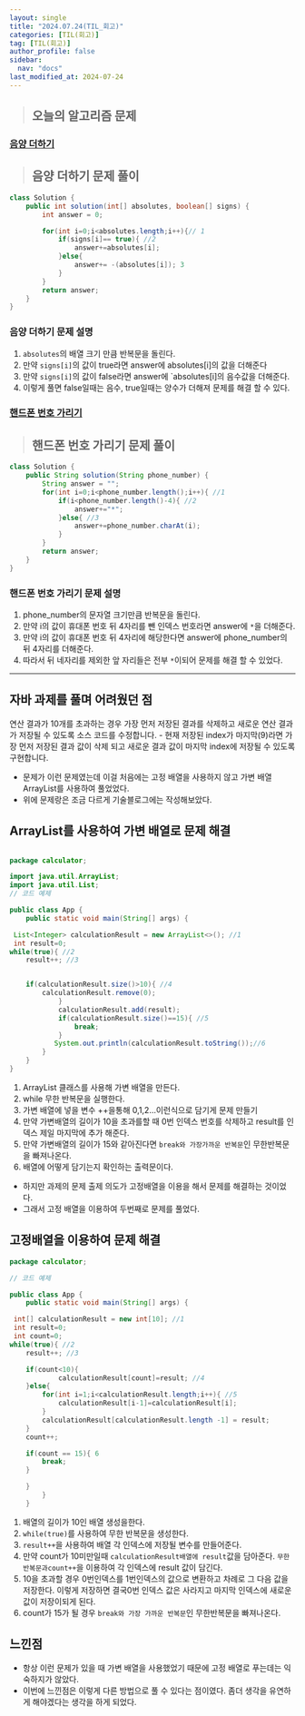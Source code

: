 ```yaml
---
layout: single
title: "2024.07.24(TIL_회고)"
categories: [TIL(회고)]
tag: [TIL(회고)]
author_profile: false
sidebar:
  nav: "docs"
last_modified_at: 2024-07-24
---
```


> ## 오늘의 알고리즘 문제

### [음양 더하기](https://school.programmers.co.kr/learn/courses/30/lessons/76501)

> ## 음양 더하기 문제 풀이

```java
class Solution {
    public int solution(int[] absolutes, boolean[] signs) {
        int answer = 0;

        for(int i=0;i<absolutes.length;i++){// 1
            if(signs[i]== true){ //2
                answer+=absolutes[i];
            }else{
                answer+= -(absolutes[i]); 3
            }
        }
        return answer;
    }
}
```

### 음양 더하기 문제 설명

1. `absolutes`의 배열 크기 만큼 반복문을 돌린다.
2. 만약 `signs[i]`의 값이 true라면 answer에 absolutes[i]의 값을 더해준다
3. 만약 `signs[i]`의 값이 false라면 answer에 `absolutes[i]의 음수값을 더해준다.
4. 이렇게 풀면 false일때는 음수, true일때는 양수가 더해져 문제를 해결 할 수 있다.

### [핸드폰 번호 가리기](https://school.programmers.co.kr/learn/courses/30/lessons/12948)

> ## 핸드폰 번호 가리기 문제 풀이

```java
class Solution {
    public String solution(String phone_number) {
        String answer = "";
        for(int i=0;i<phone_number.length();i++){ //1
            if(i<phone_number.length()-4){ //2
                answer+="*";
            }else{ //3
                answer+=phone_number.charAt(i);
            }
        }
        return answer;
    }
}
```

### 핸드폰 번호 가리기 문제 설명

1. phone_number의 문자열 크기만큼 반복문을 돌린다.
2. 만약 i의 값이 휴대폰 번호 뒤 4자리를 뺀 인덱스 번호라면 answer에 `*`을 더해준다.
3. 만약 i의 값이 휴대폰 번호 뒤 4자리에 해당한다면 answer에 phone_number의 뒤 4자리를 더해준다.
4. 따라서 뒤 네자리를 제외한 앞 자리들은 전부 `*`이되어 문제를 해결 할 수 있었다.

<hr>

## 자바 과제를 풀며 어려웠던 점

연산 결과가 10개를 초과하는 경우 가장 먼저 저장된 결과를 삭제하고 새로운 연산 결과가 저장될 수 있도록 소스 코드를 수정합니다. - 현재 저장된 index가 마지막(9)라면 가장 먼저 저장된 결과 값이 삭제 되고 새로운 결과 값이 마지막 index에 저장될 수 있도록 구현합니다.

- 문제가 이런 문제였는데 이걸 처음에는 고정 배열을 사용하지 않고 가변 배열 ArrayList를 사용하여 풀었었다.
- 위에 문제랑은 조금 다르게 기술블로그에는 작성해보았다.

## ArrayList를 사용하여 가변 배열로 문제 해결

```java

package calculator;

import java.util.ArrayList;
import java.util.List;
// 코드 예제

public class App {
    public static void main(String[] args) {

 List<Integer> calculationResult = new ArrayList<>(); //1
 int result=0;
while(true){ //2
    result++; //3


    if(calculationResult.size()>10){ //4
        calculationResult.remove(0);
            }
            calculationResult.add(result);
            if(calculationResult.size()==15){ //5
                break;
            }
           System.out.println(calculationResult.toString());//6
        }
    }
}
```

1. ArrayList 클래스를 사용해 가변 배열을 만든다.
2. while 무한 반복문을 실행한다.
3. 가변 배열에 넣을 변수 ++을통해 0,1,2...이런식으로 담기게 문제 만들기
4. 만약 가변배열의 길이가 10을 초과를할 때 0번 인덱스 번호를 삭제하고 result를 인덱스 제일 마지막에 추가 해준다.
5. 만약 가변배열의 길이가 15와 같아진다면 `break와 가장가까운 반복문`인 무한반복문을 빠져나온다.
6. 배열에 어떻게 담기는지 확인하는 출력문이다.

- 하지만 과제의 문제 출제 의도가 고정배열을 이용을 해서 문제를 해결하는 것이었다.
- 그래서 고정 배열을 이용하여 두번째로 문제를 풀었다.

## 고정배열을 이용하여 문제 해결

```java
package calculator;

// 코드 예제

public class App {
    public static void main(String[] args) {

 int[] calculationResult = new int[10]; //1
 int result=0;
 int count=0;
while(true){ //2
    result++; //3

    if(count<10){
            calculationResult[count]=result; //4
    }else{
        for(int i=1;i<calculationResult.length;i++){ //5
            calculationResult[i-1]=calculationResult[i];
        }
        calculationResult[calculationResult.length -1] = result;
    }
    count++;

    if(count == 15){ 6
        break;
    }

    }
        }
    }

```

1. 배열의 길이가 10인 배열 생성을한다.
2. `while(true)`를 사용하여 무한 반복문을 생성한다.
3. `result++`을 사용하여 배열 각 인덱스에 저장될 변수를 만들어준다.
4. 만약 count가 10미만일때 `calculationResult배열에 result`값을 담아준다. `무한반복문과count++`을 이용하여 각 인덱스에 result 값이 담긴다.
5. 10을 초과할 경우 0번인덱스를 1번인덱스의 값으로 변환하고 차례로 그 다음 값을 저장한다. 이렇게 저장하면 결국0번 인덱스 값은 사라지고 마지막 인덱스에 새로운 값이 저장이되게 된다.
6. count가 15가 될 경우 `break와 가장 가까운 반복문`인 무한반복문을 빠져나온다.

## 느낀점

- 항상 이런 문제가 있을 때 가변 배열을 사용했었기 때문에 고정 배열로 푸는데는 익숙하지가 않았다.
- 이번에 느낀점은 이렇게 다른 방법으로 풀 수 있다는 점이였다. 좀더 생각을 유연하게 해야겠다는 생각을 하게 되었다.
